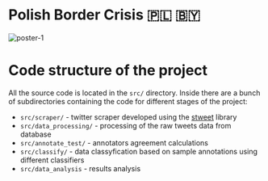 # Polish Border Crisis :poland: :belarus:

![poster-1](https://user-images.githubusercontent.com/43317648/187998123-15b784fb-e95c-47cb-937a-7576770a43fa.jpg)

# Code structure of the project

All the source code is located in the `src/` directory. Inside there are a bunch of subdirectories containing the code for different stages of the project:

- `src/scraper/` - twitter scraper developed using the [stweet](https://github.com/markowanga/stweet) library
- `src/data_processing/` - processing of the raw tweets data from database
- `src/annotate_test/` - annotators agreement calculations
- `src/classify/` - data classyfication based on sample annotations using different classifiers
- `src/data_analysis` - results analysis
